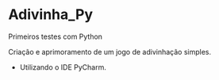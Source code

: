 # Adivinha_Py
Primeiros testes com Python

Criação e aprimoramento de um jogo de adivinhação simples.
- Utilizando o IDE PyCharm.
